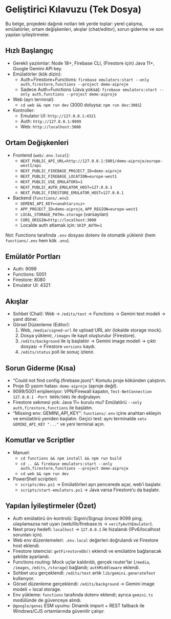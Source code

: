 # Geliştirici Kılavuzu (Tek Dosya)

Bu belge, projedeki dağınık notları tek yerde toplar: yerel çalışma, emülatörler, ortam değişkenleri, akışlar (chat/editor), sorun giderme ve son yapılan iyileştirmeler.

## Hızlı Başlangıç
- Gerekli yazılımlar: Node 18+, Firebase CLI, (Firestore için) Java 11+, Google Gemini API key.
- Emülatörler (kök dizin):
  - Auth+Firestore+Functions: `firebase emulators:start --only auth,firestore,functions --project demo-aiproje`
  - Sadece Auth+Functions (Java yoksa): `firebase emulators:start --only auth,functions --project demo-aiproje`
- Web (ayrı terminal):
  - `cd web && npm run dev` (3000 doluysa: `npm run dev:3001`)
- Kontroller:
  - Emulator UI: `http://127.0.0.1:4321`
  - Auth: `http://127.0.0.1:9099`
  - Web: `http://localhost:3000`

## Ortam Değişkenleri
- Frontend (`web/.env.local`):
  - `NEXT_PUBLIC_API_URL=http://127.0.0.1:5001/demo-aiproje/europe-west1/api`
  - `NEXT_PUBLIC_FIREBASE_PROJECT_ID=demo-aiproje`
  - `NEXT_PUBLIC_FIREBASE_LOCATION=europe-west1`
  - `NEXT_PUBLIC_USE_EMULATORS=1`
  - `NEXT_PUBLIC_AUTH_EMULATOR_HOST=127.0.0.1`
  - `NEXT_PUBLIC_FIRESTORE_EMULATOR_HOST=127.0.0.1`
- Backend (`functions/.env`):
  - `GEMINI_API_KEY=<anahtarınız>`
  - `APP_PROJECT_ID=demo-aiproje`, `APP_REGION=europe-west1`
  - `LOCAL_STORAGE_PATH=.storage` (varsayılan)
  - `CORS_ORIGIN=http://localhost:3000`
  - Localde auth atlamak için: `SKIP_AUTH=1`

Not: Functions tarafında `.env` dosyası dotenv ile otomatik yüklenir (hem `functions/.env` hem kök `.env`).

## Emülatör Portları
- Auth: 9099
- Functions: 5001
- Firestore: 8080
- Emulator UI: 4321

## Akışlar
- Sohbet (Chat): Web → `/edits/text` → Functions → Gemini text modeli → yanıt döner.
- Görsel Düzenleme (Editor):
  1) Web, `/media/signed-url` ile upload URL alır (lokalde storage mock).
  2) Dosya yüklenir, `/images` ile kayıt oluşturulur (Firestore).
  3) `/edits/background` ile iş başlatılır → Gemini image modeli → çıktı dosyası → Firestore `versions` kaydı.
  4) `/edits/status` poll ile sonuç izlenir.

## Sorun Giderme (Kısa)
- “Could not find config (firebase.json)”: Komutu proje kökünden çalıştırın.
- Proje ID yazım hatası: `demo-aiproje` (aproje değil).
- 9099/5001 erişilemiyor: VPN/Firewall kapatın, `Test-NetConnection 127.0.0.1 -Port 9099/5001` ile doğrulayın.
- Firestore sekmesi yok: Java 11+ kurulu mu? Emülatörü `--only auth,firestore,functions` ile başlatın.
- “Missing env: GEMINI_API_KEY”: `functions/.env` içine anahtarı ekleyin ve emülatörü yeniden başlatın. Geçici test: aynı terminalde `setx GEMINI_API_KEY "..."` ve yeni terminal açın.

## Komutlar ve Scriptler
- Manuel:
  - `cd functions && npm install && npm run build`
  - `cd .. && firebase emulators:start --only auth,firestore,functions --project demo-aiproje`
  - `cd web && npm run dev`
- PowerShell scriptleri:
  - `scripts/dev.ps1` → Emülatörleri ayrı pencerede açar, web’i başlatır.
  - `scripts/start-emulators.ps1` → Java varsa Firestore’u da başlatır.

## Yapılan İyileştirmeler (Özet)
- Auth emülatörü ön-kontrolü: Signin/Signup öncesi 9099 ping; ulaşılamazsa net uyarı (web/lib/firebase.ts → `verifyAuthEmulator`).
- Next proxy hedefi: `localhost` → `127.0.0.1` ile hizalandı (IPv6/localhost sorunları için).
- Web env düzenlemeleri: `.env.local` değerleri doğrulandı ve Firestore host eklendi.
- Firestore istemcisi: `getFirestoreDb()` eklendi ve emülatöre bağlanacak şekilde ayarlandı.
- Functions routing: Mock uçlar kaldırıldı, gerçek router’lar (`/media`, `/images`, `/edits`, `/storage`) bağlandı; `authMiddleware` eklendi.
- Sohbet ucu gerçeklendi: `/edits/text` artık `lib/gemini.generateText` kullanıyor.
- Görsel düzenleme gerçeklendi: `/edits/background` → Gemini image modeli + local storage.
- Env yükleme: `functions` tarafında dotenv eklendi; ayrıca `gemini.ts` modülünde de güvenceye alındı.
- `@google/genai` ESM uyumu: Dinamik import + REST fallback ile Windows/CJS ortamlarında güvenilir çalışır.

